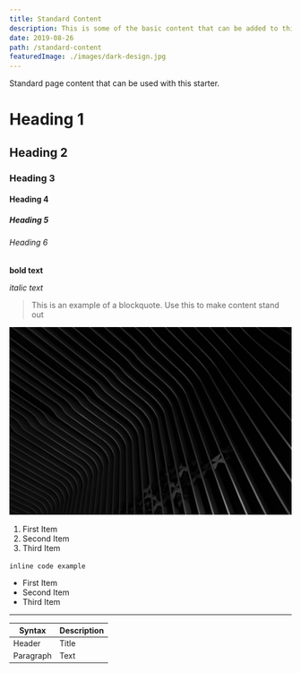 ```yaml
---
title: Standard Content
description: This is some of the basic content that can be added to this theme
date: 2019-08-26
path: /standard-content
featuredImage: ./images/dark-design.jpg
---
```


Standard page content that can be used with this starter.

# Heading 1
## Heading 2
### Heading 3
#### Heading 4
##### Heading 5
###### Heading 6

**bold text**

*italic text*

> This is an example of a blockquote. Use this to make content stand out

![This is the alt text for this image](./images/dark-design.jpg)

1. First Item
2. Second Item
3. Third Item

`inline code example`

- First Item
- Second Item
- Third Item

---

| Syntax | Description |
| ----------- | ----------- |
| Header | Title |
| Paragraph | Text | 